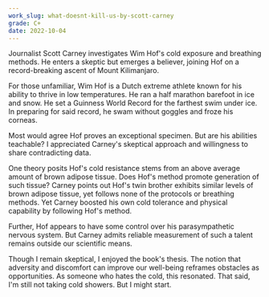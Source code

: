 ```yaml
---
work_slug: what-doesnt-kill-us-by-scott-carney
grade: C+
date: 2022-10-04
---
```


Journalist Scott Carney investigates Wim Hof's cold exposure and breathing methods. He enters a skeptic but emerges a believer, joining Hof on a record-breaking ascent of Mount Kilimanjaro.

<!-- end -->

For those unfamiliar, Wim Hof is a Dutch extreme athlete known for his ability to thrive in low temperatures. He ran a half marathon barefoot in ice and snow. He set a Guinness World Record for the farthest swim under ice. In preparing for said record, he swam without goggles and froze his corneas.

Most would agree Hof proves an exceptional specimen. But are his abilities teachable? I appreciated Carney's skeptical approach and willingness to share contradicting data.

One theory posits Hof's cold resistance stems from an above average amount of brown adipose tissue. Does Hof's method promote generation of such tissue? Carney points out Hof's twin brother exhibits similar levels of brown adipose tissue, yet follows none of the protocols or breathing methods. Yet Carney boosted his own cold tolerance and physical capability by following Hof's method.

Further, Hof appears to have some control over his parasympathetic nervous system. But Carney admits reliable measurement of such a talent remains outside our scientific means.

Though I remain skeptical, I enjoyed the book's thesis. The notion that adversity and discomfort can improve our well-being reframes obstacles as opportunities. As someone who hates the cold, this resonated. That said, I'm still not taking cold showers. But I might start.
